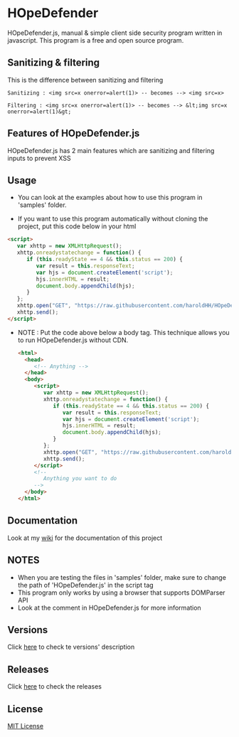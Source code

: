 # HOpeDefender

HOpeDefender.js, manual & simple client side security program written in javascript. This program is a free and open source program.

## Sanitizing & filtering

This is the difference between sanitizing and filtering

```text
Sanitizing : <img src=x onerror=alert(1)> -- becomes --> <img src=x>
```

```text
Filtering : <img src=x onerror=alert(1)> -- becomes --> &lt;img src=x onerror=alert(1)&gt;
```

## Features of HOpeDefender.js

   HOpeDefender.js has 2 main features which are sanitizing and filtering inputs to prevent XSS

## Usage

   * You can look at the examples about how to use this program in 'samples' folder.

   * If you want to use this program automatically without cloning the project, put this code below in your html

   ```html
   <script>
      var xhttp = new XMLHttpRequest();
      xhttp.onreadystatechange = function() {
         if (this.readyState == 4 && this.status == 200) {
            var result = this.responseText;
            var hjs = document.createElement('script');
            hjs.innerHTML = result;
            document.body.appendChild(hjs);
         }
      };
      xhttp.open("GET", "https://raw.githubusercontent.com/haroldHH/HOpeDefender/master/HOpeDefender.js");
      xhttp.send();
   </script>
   ```

   * NOTE : Put the code above below a body tag. This technique allows you to run HOpeDefender.js without CDN.
       
       ```html
       <html>
         <head>
            <!-- Anything -->
         </head>
         <body>
            <script>
               var xhttp = new XMLHttpRequest();
               xhttp.onreadystatechange = function() {
                  if (this.readyState == 4 && this.status == 200) {
                     var result = this.responseText;
                     var hjs = document.createElement('script');
                     hjs.innerHTML = result;
                     document.body.appendChild(hjs);
                  }
               };
               xhttp.open("GET", "https://raw.githubusercontent.com/haroldHH/HOpeDefender/master/HOpeDefender.js");
               xhttp.send();
            </script>
            <!--
               Anything you want to do
            -->
         </body>
       </html>
       ```

## Documentation

   Look at my [wiki](https://github.com/haroldHH/HOpeDefender/wiki) for the documentation of this project

## NOTES

   * When you are testing the files in 'samples' folder, make sure to change the path of 'HOpeDefender.js' in the script tag
   * This program only works by using a browser that supports DOMParser API
   * Look at the comment in HOpeDefender.js for more information

## Versions

   Click [here](https://github.com/haroldHH/HOpeDefender/blob/master/VERSIONS.md) to check te versions' description

## Releases

   Click [here](https://github.com/haroldHH/HOpeDefender/releases) to check the releases

## License

   [MIT License](https://github.com/haroldHH/HOpeDefender/blob/master/LICENSE.txt)